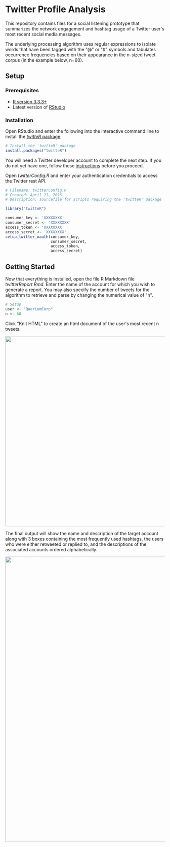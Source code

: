 # Twitter Profile Analysis

This repository contains files for a social listening prototype that summarizes the network engagement and hashtag usage of a Twitter user's most recent social media messages.

The underlying processing algorithm uses regular expressions to isolate words that have been tagged with the "@" or "#" symbols and tabulates occurrence frequencies based on their appearance in the n-sized tweet corpus (in the example below, n=60).

## Setup

### Prerequisites
- [R version 3.3.3+](https://www.r-project.org)
- Latest version of [RStudio](https://www.rstudio.com)

### Installation

Open RStudio and enter the following into the interactive command line to install the [*twitteR* package](https://cran.r-project.org/web/packages/twitteR/twitteR.pdf).

```r
# Install the 'twitteR' package
install.packages("twitteR")
```

You will need a Twitter developer account to complete the next step.  If you do not yet have one, follow these [instructions](https://www.credera.com/blog/business-intelligence/twitter-analytics-using-r-part-1-extract-tweets/) before you proceed.

Open *twitterConfig.R* and enter your authentication credentials to access the Twitter rest API.

```r
# Filename: twitterConfig.R
# Created: April 21, 2016 
# Description: sourcefile for scripts requiring the 'twitteR' package

library("twitteR")

consumer_key <- 'XXXXXXXX'
consumer_secret <- 'XXXXXXXX'
access_token <- 'XXXXXXXX'
access_secret <- 'XXXXXXXX'
setup_twitter_oauth(consumer_key,
                    consumer_secret,
                    access_token,
                    access_secret)
```

## Getting Started

Now that everything is installed, open the file R Markdown file *twitterReport.Rmd*.  Enter the name of the account for which you wish to generate a report.  You may also specify the number of tweets for the algorithm to retrieve and parse by changing the numerical value of "n".

```r
# Setup
user <- "QueriumCorp"
n <- 60
```

Click "Knit HTML" to create an html document of the user's most recent n tweets.

<img src="http://i.imgur.com/klI47Xu.jpg" width="600px"/>

The final output will show the name and description of the target account along with 3 boxes containing the most frequently used hashtags, the users who were either retweeted or replied to, and the descriptions of the associated accounts ordered alphabetically.

<img src="http://i.imgur.com/UkSLQtK.png" width="900px"/>

